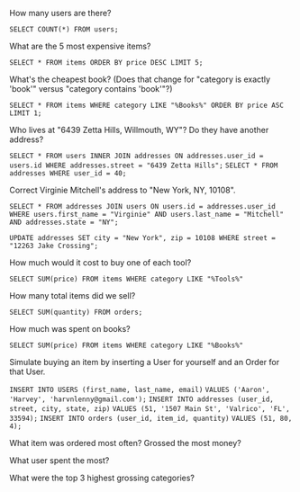 How many users are there?

`SELECT COUNT(*) FROM users;`

What are the 5 most expensive items?

`SELECT * FROM items ORDER BY price DESC LIMIT 5;`

What's the cheapest book? (Does that change for "category is exactly 'book'" versus "category contains 'book'"?)

`SELECT * FROM items WHERE category LIKE "%Books%" ORDER BY price ASC LIMIT 1;`

Who lives at "6439 Zetta Hills, Willmouth, WY"? Do they have another address?

`SELECT * FROM users INNER JOIN addresses ON addresses.user_id = users.id WHERE addresses.street = "6439 Zetta Hills";`
`SELECT * FROM addresses WHERE user_id = 40;`

Correct Virginie Mitchell's address to "New York, NY, 10108".

`SELECT * FROM addresses JOIN users ON users.id = addresses.user_id WHERE users.first_name = "Virginie" AND users.last_name = "Mitchell" AND addresses.state = "NY";`

`UPDATE addresses SET city = "New York", zip = 10108 WHERE street = "12263 Jake Crossing";`

How much would it cost to buy one of each tool?

`SELECT SUM(price) FROM items WHERE category LIKE "%Tools%"`

How many total items did we sell?

`SELECT SUM(quantity) FROM orders;`

How much was spent on books?

`SELECT SUM(price) FROM items WHERE category LIKE "%Books%"`

Simulate buying an item by inserting a User for yourself and an Order for that User.

`INSERT INTO USERS (first_name, last_name, email)`
`VALUES ('Aaron', 'Harvey', 'harvnlenny@gmail.com');`
`INSERT INTO addresses (user_id, street, city, state, zip)`
`VALUES (51, '1507 Main St', 'Valrico', 'FL', 33594);`
`INSERT INTO orders (user_id, item_id, quantity)`
`VALUES (51, 80, 4);`

What item was ordered most often? Grossed the most money?

What user spent the most?

What were the top 3 highest grossing categories?